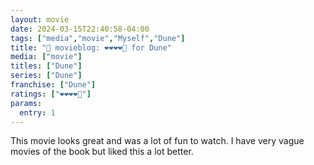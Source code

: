 ```yaml
---
layout: movie
date: 2024-03-15T22:40:58-04:00
tags: ["media","movie","Myself","Dune"]
title: "🍿 movieblog: ❤️❤️❤️❤️🖤 for Dune"
media: ["movie"]
titles: ["Dune"]
series: ["Dune"]
franchise: ["Dune"]
ratings: ["❤️❤️❤️❤️🖤"]
params:
  entry: 1
---
```

This movie looks great and was a lot of fun to watch. I have very vague movies of the book but liked this a lot better.
